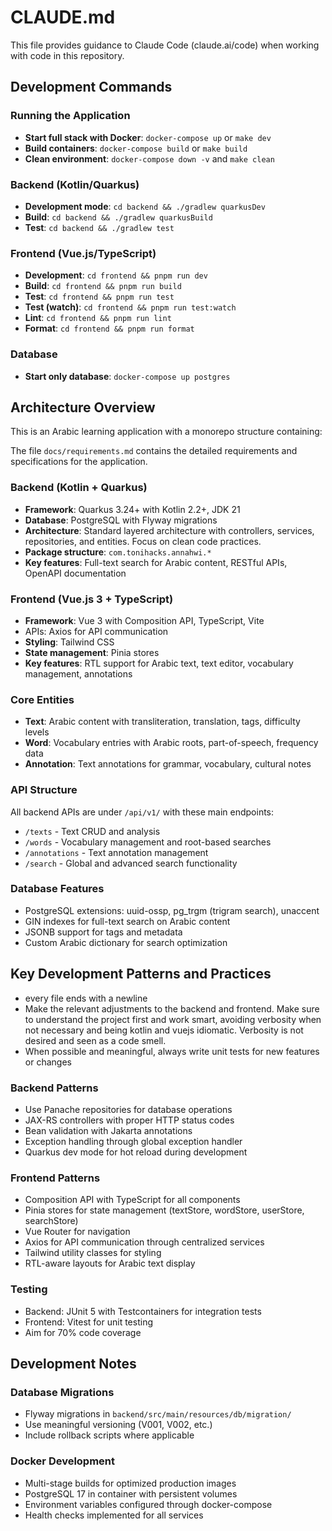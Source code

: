 # CLAUDE.md

This file provides guidance to Claude Code (claude.ai/code) when working with code in this repository.

## Development Commands

### Running the Application
- **Start full stack with Docker**: `docker-compose up` or `make dev`
- **Build containers**: `docker-compose build` or `make build`
- **Clean environment**: `docker-compose down -v` and `make clean`

### Backend (Kotlin/Quarkus)
- **Development mode**: `cd backend && ./gradlew quarkusDev`
- **Build**: `cd backend && ./gradlew quarkusBuild`
- **Test**: `cd backend && ./gradlew test`

### Frontend (Vue.js/TypeScript)
- **Development**: `cd frontend && pnpm run dev`
- **Build**: `cd frontend && pnpm run build`
- **Test**: `cd frontend && pnpm run test`
- **Test (watch)**: `cd frontend && pnpm run test:watch`
- **Lint**: `cd frontend && pnpm run lint`
- **Format**: `cd frontend && pnpm run format`

### Database
- **Start only database**: `docker-compose up postgres`

## Architecture Overview

This is an Arabic learning application with a monorepo structure containing:

The file `docs/requirements.md` contains the detailed requirements and specifications for the application.

### Backend (Kotlin + Quarkus)
- **Framework**: Quarkus 3.24+ with Kotlin 2.2+, JDK 21
- **Database**: PostgreSQL with Flyway migrations
- **Architecture**: Standard layered architecture with controllers, services, repositories, and entities. Focus on clean code practices.
- **Package structure**: `com.tonihacks.annahwi.*`
- **Key features**: Full-text search for Arabic content, RESTful APIs, OpenAPI documentation

### Frontend (Vue.js 3 + TypeScript)
- **Framework**: Vue 3 with Composition API, TypeScript, Vite
- APIs: Axios for API communication
- **Styling**: Tailwind CSS
- **State management**: Pinia stores
- **Key features**: RTL support for Arabic text, text editor, vocabulary management, annotations

### Core Entities
- **Text**: Arabic content with transliteration, translation, tags, difficulty levels
- **Word**: Vocabulary entries with Arabic roots, part-of-speech, frequency data
- **Annotation**: Text annotations for grammar, vocabulary, cultural notes

### API Structure
All backend APIs are under `/api/v1/` with these main endpoints:
- `/texts` - Text CRUD and analysis
- `/words` - Vocabulary management and root-based searches
- `/annotations` - Text annotation management  
- `/search` - Global and advanced search functionality

### Database Features
- PostgreSQL extensions: uuid-ossp, pg_trgm (trigram search), unaccent
- GIN indexes for full-text search on Arabic content
- JSONB support for tags and metadata
- Custom Arabic dictionary for search optimization

## Key Development Patterns and Practices

- every file ends with a newline
- Make the relevant adjustments to the backend and frontend. Make sure to understand the project first and work smart, 
avoiding verbosity when not necessary and being kotlin and vuejs idiomatic. Verbosity is not desired and seen as a code smell.
- When possible and meaningful, always write unit tests for new features or changes

### Backend Patterns
- Use Panache repositories for database operations
- JAX-RS controllers with proper HTTP status codes
- Bean validation with Jakarta annotations
- Exception handling through global exception handler
- Quarkus dev mode for hot reload during development

### Frontend Patterns
- Composition API with TypeScript for all components
- Pinia stores for state management (textStore, wordStore, userStore, searchStore)
- Vue Router for navigation
- Axios for API communication through centralized services
- Tailwind utility classes for styling
- RTL-aware layouts for Arabic text display

### Testing
- Backend: JUnit 5 with Testcontainers for integration tests
- Frontend: Vitest for unit testing
- Aim for 70% code coverage

## Development Notes

### Database Migrations
- Flyway migrations in `backend/src/main/resources/db/migration/`
- Use meaningful versioning (V001, V002, etc.)
- Include rollback scripts where applicable

### Docker Development
- Multi-stage builds for optimized production images
- PostgreSQL 17 in container with persistent volumes
- Environment variables configured through docker-compose
- Health checks implemented for all services
